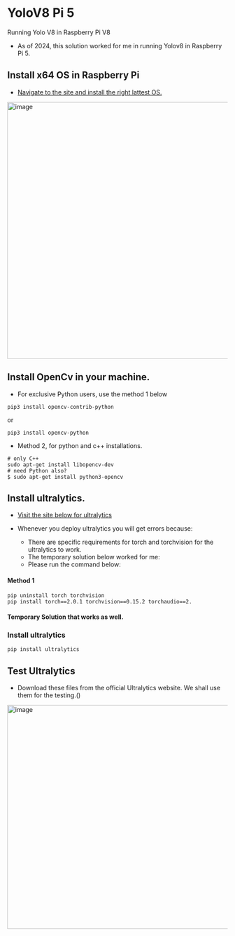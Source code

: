 # YoloV8 Pi 5
 Running Yolo V8 in Raspberry Pi V8 
 - As of 2024, this solution worked for me in running Yolov8 in Raspberry Pi 5.

 ## Install x64 OS in Raspberry Pi
 - [Navigate to the site and install the right lattest OS.][def]

 <img width="587" alt="image" src="https://github.com/AronAyub/Jetson-Nano-OBject-Detection---Yolo-V8/assets/55284959/89e72700-9598-463b-8b32-7b8f2e44ccf6">

## Install OpenCv in your machine.
- For exclusive Python users, use the method 1 below

```
pip3 install opencv-contrib-python
```
or 

```
pip3 install opencv-python
```
- Method 2, for python and c++ installations.

```
# only C++
sudo apt-get install libopencv-dev
# need Python also?
$ sudo apt-get install python3-opencv
```

## Install ultralytics.
- [Visit the site below for ultralytics][def2]
- Whenever you deploy ultralytics you will get errors because:
    - There are specific requirements for torch and torchvision for the ultralytics to work.
    - The temporary solution below worked for me:
    
    * Please run the command below:

#### Method 1

```
pip uninstall torch torchvision
pip install torch==2.0.1 torchvision==0.15.2 torchaudio==2.
```
#### Temporary Solution that works as well.
 
 

### Install ultralytics 
```
pip install ultralytics
```

## Test Ultralytics


 - Download these files from the official Ultralytics website. We shall use them for the testing.()

 <img width="512" alt="image" src="https://github.com/AronAyub/Jetson-Nano-OBject-Detection---Yolo-V8/assets/55284959/bc78ab30-c80c-4c68-9e64-7987f868b81c">





[def]: https://www.raspberrypi.com/software/operating-systems/
[def2]: https://github.com/ultralytics/ultralytics